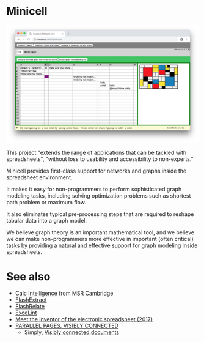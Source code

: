 # Minicell


![Minicell screenshot (2018)](https://github.com/johari/minicell/blob/master/static/screenshot.png)

This project "extends the range of applications that can be tackled with spreadsheets", "without loss to usability and accessibility to non-experts."

Minicell provides first-class support for networks and graphs inside the spreadsheet environment.

It makes it easy for non-programmers to perform sophisticated graph modeling tasks,
including solving optimization problems such as shortest path problem or maximum flow.

It also eliminates typical pre-processing steps that are required to
reshape tabular data into a graph model.

We believe graph theory is an important mathematical tool,
and we believe we can make non-programmers more effective in
important (often critical) tasks by providing a natural and effective support
for graph modeling inside spreadsheets.

# See also

* [Calc Intelligence](https://www.microsoft.com/en-us/research/project/calc-intelligence/) from MSR Cambridge
* [FlashExtract](https://www.youtube.com/watch?v=apTsnpsPEds)
* [FlashRelate](https://www.youtube.com/watch?v=g2Dhf4Tmp8c)
* [ExceLint](https://github.com/ExceLint/ExceLint)
* [Meet the inventor of the electronic spreadsheet (2017)](https://www.youtube.com/watch?v=YDvbDiJZpy0)
* [PARALLEL PAGES, VISIBLY CONNECTED](https://youtu.be/VOmm8ic4Eos?t=239)
    * Simply, [Visibly connected documents](https://youtu.be/VOmm8ic4Eos?t=716)
